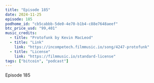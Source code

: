 ```yaml
---
title: "Episode 185"
date: 2024-11-25
episode: 185
podhome_id: "cb5cabbb-5de0-4e70-b1b4-c88e7648aeef"
btc_price_usd: "99,401"
music_credits:
  - title: "Protofunk by Kevin MacLeod"
  - title: "Link"
    link: "https://incompetech.filmmusic.io/song/4247-protofunk"
  - title: "License"
    link: "https://filmmusic.io/standard-license"
tags: ["bitcoin", "podcast"]
---
```


Episode 185